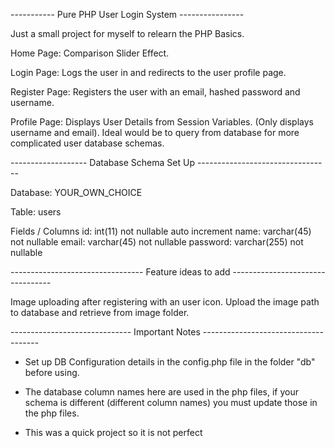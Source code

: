 ----------- Pure PHP User Login System ----------------

Just a small project for myself to relearn the PHP Basics.

Home Page: Comparison Slider Effect.

Login Page: Logs the user in and redirects to the user profile page.

Register Page: Registers the user with an email, hashed password and username.

Profile Page: Displays User Details from Session Variables. (Only displays username and email). Ideal would be to query from database for more complicated user database schemas.

------------------- Database Schema Set Up ---------------------------------

Database: YOUR_OWN_CHOICE

Table: users

Fields / Columns 
id: int(11) not nullable auto increment
name: varchar(45) not nullable
email: varchar(45) not nullable
password: varchar(255) not nullable

--------------------------------- Feature ideas to add ---------------------------------

 Image uploading after registering with an user icon. Upload the image path to database and retrieve from image folder.


 ------------------------------ Important Notes -------------------------------------
 - Set up DB Configuration details in the config.php file in the folder "db" before using.
  
 - The database column names here are used in the php files, if your schema is different (different column names) you must update those
 in the php files.

 - This was a quick project so it is not perfect